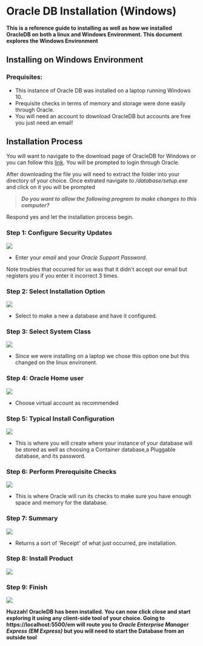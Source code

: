 # Oracle DB Installation (Windows)
**This is a reference guide to installing as well as how we installed OracleDB on both a linux and Windows Environment. This document explores the Windows Environment**

## Installing on Windows Environment
### Prequisites:
* This instance of Oracle DB was installed on a laptop running Windows 10.
* Prequisite checks in terms of memory and storage were done easily through Oracle.
* You will need an account to download OracleDB but accounts are free you just need an email!

## Installation Process
You will want to navigate to the download page of OracleDB for Windows or you can follow this [link][download]. You will be prompted to login through Oracle.

After downloading the file you will need to extract the folder into your directory of your choice. Once extrated navigate to
_/database/setup.exe_ and click on it you will be prompted

>***Do you want to allow the following program to make changes to this computer?***

Respond yes and let the installation process begin.

### Step 1: Configure Security Updates

![](/InstallationGuides/images/Windows/WindowsStep1.JPG)

* Enter your _email_ and your _Oracle Support Password_.

Note troubles that occurred for us was that it didn't accept our email but registers you if you enter it incorrect 3 times.

### Step 2: Select Installation Option

![](/InstallationGuides/images/Windows/WindowsStep2.JPG)

* Select to make a new a database and have it configured.

### Step 3: Select System Class

![](/InstallationGuides/images/Windows/WindowsStep3.JPG)

* Since we were installing on a laptop we chose this option one but this changed on the linux environent.  


### Step 4: Oracle Home user

![](/InstallationGuides/images/Windows/WindowsStep4.JPG)

* Choose virtual account as recommended

### Step 5: Typical Install Configuration  

![](/InstallationGuides/images/Windows/WindowsStep5.JPG)

* This is where you will create where your instance of your database will be stored as well as choosing a Container database,a  Pluggable database, and its password.

### Step 6: Perform Prerequisite Checks

![](/InstallationGuides/images/Windows/WindowsStep6.JPG)

* This is where Oracle will run its checks to make sure you have enough space and memory for the database.

### Step 7: Summary

![](/InstallationGuides/images/Windows/WindowsStep7.JPG)

* Returns a sort of 'Receipt' of what just occurred, pre installation.
### Step 8: Install Product

![](/InstallationGuides/images/Windows/WindowsStep8pre.JPG)

### Step 9: Finish

![](/InstallationGuides/images/Windows/WindowsStep9.JPG)

**Huzzah! OracleDB has been installed. You can now click close and start exploring it using any client-side tool of your choice. Going to https://localhost:5500/em will route you to _Oracle Enterprise Manager Express (EM Express)_ but you will need to start the Database from an outside tool**









[download]: (http://www.oracle.com/technetwork/database/windows/downloads/index.html)
